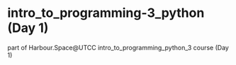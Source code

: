 # intro_to_programming-3_python (Day 1)
part of Harbour.Space@UTCC intro_to_programming_python_3 course (Day 1)
